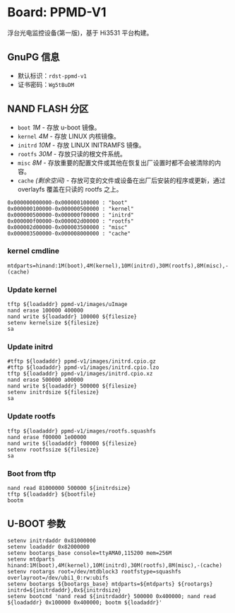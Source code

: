 # Board: PPMD-V1

浮台光电监控设备(第一版)，基于 Hi3531 平台构建。

## GnuPG 信息

- 默认标识：`rdst-ppmd-v1`
- 证书密码：`Wg5tBuDM`

## NAND FLASH 分区

- `boot` *1M* - 存放 u-boot 镜像。
- `kernel` *4M* - 存放 LINUX 内核镜像。
- `initrd` *10M* - 存放 LINUX INITRAMFS 镜像。
- `rootfs` *30M* - 存放只读的根文件系统。
- `misc` *8M* - 存放重要的配置文件或其他在恢复出厂设置时都不会被清除的内容。
- `cache` *(剩余空间)* - 存放可变的文件或设备在出厂后安装的程序或更新，通过 overlayfs 覆盖在只读的 rootfs 之上。

```
0x000000000000-0x000000100000 : "boot"
0x000000100000-0x000000500000 : "kernel"
0x000000500000-0x000000f00000 : "initrd"
0x000000f00000-0x000002d00000 : "rootfs"
0x000002d00000-0x000003500000 : "misc"
0x000003500000-0x000008000000 : "cache"
```

### kernel cmdline
```
mtdparts=hinand:1M(boot),4M(kernel),10M(initrd),30M(rootfs),8M(misc),-(cache)
```

### Update kernel

```
tftp ${loadaddr} ppmd-v1/images/uImage
nand erase 100000 400000
nand write ${loadaddr} 100000 ${filesize}
setenv kernelsize ${filesize}
sa
```

### Update initrd

```
#tftp ${loadaddr} ppmd-v1/images/initrd.cpio.gz
#tftp ${loadaddr} ppmd-v1/images/initrd.cpio.lzo
tftp ${loadaddr} ppmd-v1/images/initrd.cpio.xz
nand erase 500000 a00000
nand write ${loadaddr} 500000 ${filesize}
setenv initrdsize ${filesize}
sa
```

### Update rootfs

```
tftp ${loadaddr} ppmd-v1/images/rootfs.squashfs
nand erase f00000 1e00000
nand write ${loadaddr} f00000 ${filesize}
setenv rootfssize ${filesize}
sa
```

### Boot from tftp

```
nand read 81000000 500000 ${initrdsize}
tftp ${loadaddr} ${bootfile}
bootm
```

## U-BOOT 参数

```
setenv initrdaddr 0x81000000
setenv loadaddr 0x82000000
setenv bootargs_base console=ttyAMA0,115200 mem=256M
setenv mtdparts hinand:1M(boot),4M(kernel),10M(initrd),30M(rootfs),8M(misc),-(cache)
setenv rootargs root=/dev/mtdblock3 rootfstype=squashfs overlayroot=/dev/ubi1_0:rw:ubifs
setenv bootargs ${bootargs_base} mtdparts=${mtdparts} ${rootargs} initrd=${initrdaddr},0x${initrdsize}
setenv bootcmd 'nand read ${initrdaddr} 500000 0x400000; nand read ${loadaddr} 0x100000 0x400000; bootm ${loadaddr}'
```

